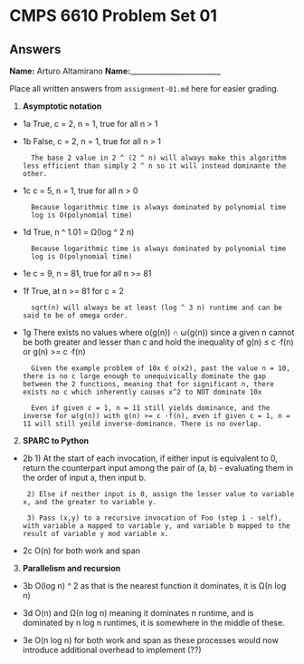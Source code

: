   # CMPS 6610 Problem Set 01
## Answers

**Name:** Arturo Altamirano
**Name:**_________________________


Place all written answers from `assignment-01.md` here for easier grading.

1. **Asymptotic notation**

  - 1a    True, c = 2, n = 1, true for all n > 1
 
  - 1b    False, c = 2, n = 1, true for all n > 1

          The base 2 value in 2 ^ (2 ^ n) will always make this algorithm less efficient than simply 2 ^ n so it will instead dominante the other. 

  - 1c    c = 5, n = 1, true for all n > 0

          Because logarithmic time is always dominated by polynomial time
          log is O(polynomial time)

  - 1d    True, n ^ 1.01 = Ω(log ^ 2 n)

          Because logarithmic time is always dominated by polynomial time
          log is O(polynomial time)

  - 1e    c = 9, n = 81, true for all n >= 81

  - 1f    True, at n >= 81 for c = 2 
  
          sqrt(n) will always be at least (log ^ 3 n) runtime and can be said to be of omega order.

  - 1g    There exists no values where o(g(n)) ∩ ω(g(n)) since a given n
          cannot be both greater and lesser than c and hold the inequality of g(n) ≤ c ·f(n) or g(n) >= c ·f(n)
          
          Given the example problem of 10x ∈ o(x2), past the value n = 10, there is no c large enough to unequivically dominate the gap between the 2 functions, meaning that for significant n, there exists no c which inherently causes x^2 to NOT dominate 10x

          Even if given c = 1, n = 11 still yields dominance, and the inverse for ω(g(n)) with g(n) >= c ·f(n), even if given c = 1, n = 11 will still yeild inverse-dominance. There is no overlap.

2. **SPARC to Python**

  - 2b 
         1) At the start of each invocation, if either input is equivalent to 0, return the counterpart input among the pair of (a, b) - evaluating them in the order of input a, then input b. 
       
         2) Else if neither input is 0, assign the lesser value to variable x, and the greater to variable y. 
       
         3) Pass (x,y) to a recursive invocation of Foo (step 1 - self), with variable a mapped to variable y, and variable b mapped to the result of variable y mod variable x. 

  - 2c O(n) for both work and span

3. **Parallelism and recursion**

  - 3b O(log n) ^ 2 as that is the nearest function it dominates, it is Ω(n log n)

  - 3d O(n) and Ω(n log n) meaning it dominates n runtime, and is dominated by n log n runtimes, it is somewhere in the middle of these.

  - 3e O(n log n) for both work and span as these processes would now introduce additional overhead to implement (??)
